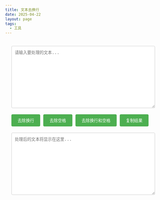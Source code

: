 ```yaml
---
title: 文本去换行
date: 2025-04-22
layout: page
tags:
  - 工具
---
```


<div class="text-processor">
    <div class="container">
        <textarea id="inputText" placeholder="请输入要处理的文本..."></textarea>
        <div class="buttons">
            <button onclick="removeNewlines()">去除换行</button>
            <button onclick="removeSpaces()">去除空格</button>
            <button onclick="removeBoth()">去除换行和空格</button>
            <button onclick="copyToClipboard()">复制结果</button>
        </div>
        <textarea id="outputText" readonly placeholder="处理后的文本将显示在这里..."></textarea>
    </div>
</div>

<style>
    .text-processor {
        font-family: Arial, sans-serif;
        max-width: 800px;
        margin: 0 auto;
        padding: 20px;
    }
    .container {
        display: flex;
        flex-direction: column;
        gap: 20px;
    }
    textarea {
        width: 100%;
        height: 200px;
        padding: 10px;
        border: 1px solid #ccc;
        border-radius: 4px;
        resize: vertical;
    }
    .buttons {
        display: flex;
        gap: 10px;
    }
    button {
        padding: 10px 20px;
        background-color: #4CAF50;
        color: white;
        border: none;
        border-radius: 4px;
        cursor: pointer;
    }
    button:hover {
        background-color: #45a049;
    }
</style>

<script>
    function removeNewlines() {
        const input = document.getElementById('inputText').value;
        const output = input.replace(/\n/g, '');
        document.getElementById('outputText').value = output;
    }

    function removeSpaces() {
        const input = document.getElementById('inputText').value;
        const output = input.replace(/\s/g, '');
        document.getElementById('outputText').value = output;
    }

    function removeBoth() {
        const input = document.getElementById('inputText').value;
        const output = input.replace(/[\n\s]/g, '');
        document.getElementById('outputText').value = output;
    }

    function copyToClipboard() {
        const outputText = document.getElementById('outputText');
        outputText.select();
        document.execCommand('copy');
        alert('已复制到剪贴板！');
    }
</script>

